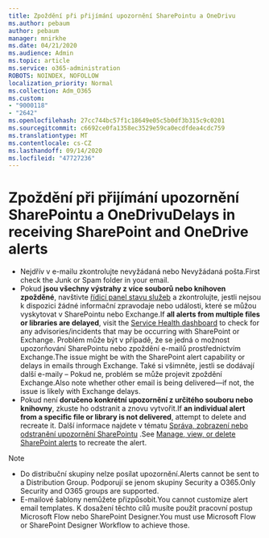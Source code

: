 ```yaml
---
title: Zpoždění při přijímání upozornění SharePointu a OneDrivu
ms.author: pebaum
author: pebaum
manager: mnirkhe
ms.date: 04/21/2020
ms.audience: Admin
ms.topic: article
ms.service: o365-administration
ROBOTS: NOINDEX, NOFOLLOW
localization_priority: Normal
ms.collection: Adm_O365
ms.custom:
- "9000118"
- "2642"
ms.openlocfilehash: 27cc744bc57f1c18649e05c5b0df3b315c9c0201
ms.sourcegitcommit: c6692ce0fa1358ec3529e59ca0ecdfdea4cdc759
ms.translationtype: MT
ms.contentlocale: cs-CZ
ms.lasthandoff: 09/14/2020
ms.locfileid: "47727236"
---
```

# <a name="delays-in-receiving-sharepoint-and-onedrive-alerts"></a><span data-ttu-id="62a05-102">Zpoždění při přijímání upozornění SharePointu a OneDrivu</span><span class="sxs-lookup"><span data-stu-id="62a05-102">Delays in receiving SharePoint and OneDrive alerts</span></span>

- <span data-ttu-id="62a05-103">Nejdřív v e-mailu zkontrolujte nevyžádaná nebo Nevyžádaná pošta.</span><span class="sxs-lookup"><span data-stu-id="62a05-103">First check the Junk or Spam folder in your email.</span></span>
- <span data-ttu-id="62a05-104">Pokud **jsou všechny výstrahy z více souborů nebo knihoven zpožděné**, navštivte [řídicí panel stavu služeb](https://portal.office.com/adminportal/home?ref=/servicehealth) a zkontrolujte, jestli nejsou k dispozici žádné informační zpravodaje nebo události, které se můžou vyskytovat v SharePointu nebo Exchange.</span><span class="sxs-lookup"><span data-stu-id="62a05-104">If **all alerts from multiple files or libraries are delayed**, visit the [Service Health dashboard](https://portal.office.com/adminportal/home?ref=/servicehealth) to check for any advisories/incidents that may be occurring with SharePoint or Exchange.</span></span> <span data-ttu-id="62a05-105">Problém může být v případě, že se jedná o možnost upozorňování SharePointu nebo zpoždění e-mailů prostřednictvím Exchange.</span><span class="sxs-lookup"><span data-stu-id="62a05-105">The issue might be with the SharePoint alert capability or delays in emails through Exchange.</span></span> <span data-ttu-id="62a05-106">Také si všimněte, jestli se dodávají další e-maily – Pokud ne, problém se může projevit zpoždění Exchange.</span><span class="sxs-lookup"><span data-stu-id="62a05-106">Also note whether other email is being delivered—if not, the issue is likely with Exchange delays.</span></span>
- <span data-ttu-id="62a05-107">Pokud není **doručeno konkrétní upozornění z určitého souboru nebo knihovny**, zkuste ho odstranit a znovu vytvořit.</span><span class="sxs-lookup"><span data-stu-id="62a05-107">If **an individual alert from a specific file or library is not delivered**, attempt to delete and recreate it.</span></span> <span data-ttu-id="62a05-108">Další informace najdete v tématu [Správa, zobrazení nebo odstranění upozornění SharePointu](https://support.microsoft.com/office/99dfb19c-9a90-4a8c-aba1-aa8c8afb0de2) .</span><span class="sxs-lookup"><span data-stu-id="62a05-108">See [Manage, view, or delete SharePoint alerts](https://support.microsoft.com/office/99dfb19c-9a90-4a8c-aba1-aa8c8afb0de2) to recreate the alert.</span></span>

> [!NOTE]
> - <span data-ttu-id="62a05-109">Do distribuční skupiny nelze posílat upozornění.</span><span class="sxs-lookup"><span data-stu-id="62a05-109">Alerts cannot be sent to a Distribution Group.</span></span> <span data-ttu-id="62a05-110">Podporují se jenom skupiny Security a O365.</span><span class="sxs-lookup"><span data-stu-id="62a05-110">Only Security and O365 groups are supported.</span></span>
> - <span data-ttu-id="62a05-111">E-mailové šablony nemůžete přizpůsobit.</span><span class="sxs-lookup"><span data-stu-id="62a05-111">You cannot customize alert email templates.</span></span> <span data-ttu-id="62a05-112">K dosažení těchto cílů musíte použít pracovní postup Microsoft Flow nebo SharePoint Designer.</span><span class="sxs-lookup"><span data-stu-id="62a05-112">You must use Microsoft Flow or SharePoint Designer Workflow to achieve those.</span></span>
